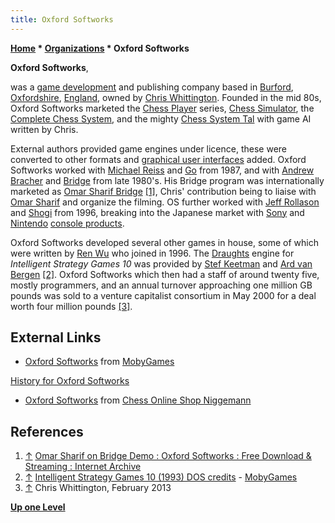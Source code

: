 ```yaml
---
title: Oxford Softworks
---
```

**[Home](Home "Home") \* [Organizations](Organizations "Organizations") \* Oxford Softworks**


**Oxford Softworks**,  

was a [game development](https://en.wikipedia.org/wiki/Video_game_development) and publishing company based in [Burford](https://en.wikipedia.org/wiki/Burford), [Oxfordshire](https://en.wikipedia.org/wiki/Oxfordshire), [England](https://en.wikipedia.org/wiki/England), owned by [Chris Whittington](Chris_Whittington "Chris Whittington"). Founded in the mid 80s, Oxford Softworks marketed the [Chess Player](Chess_Player_2150 "Chess Player 2150") series, [Chess Simulator](Chess_Simulator "Chess Simulator"), the [Complete Chess System](Complete_Chess_System "Complete Chess System"), and the mighty [Chess System Tal](Chess_System_Tal "Chess System Tal") with game AI written by Chris. 






External authors provided game engines under licence, these were converted to other formats and [graphical user interfaces](GUI "GUI") added. Oxford Softworks worked with [Michael Reiss](index.php?title=Michael_Reiss&action=edit&redlink=1 "Michael Reiss (page does not exist)") and [Go](Go "Go") from 1987, and with [Andrew Bracher](index.php?title=Andrew_Bracher&action=edit&redlink=1 "Andrew Bracher (page does not exist)") and [Bridge](index.php?title=Bridge&action=edit&redlink=1 "Bridge (page does not exist)") from late 1980's. His Bridge program was internationally marketed as [Omar Sharif Bridge](https://en.wikipedia.org/wiki/Omar_Sharif#Contract_bridge_career) <a id="cite-note-1" href="#cite-ref-1">[1]</a>, Chris' contribution being to liaise with [Omar Sharif](https://en.wikipedia.org/wiki/Omar_Sharif) and organize the filming. OS further worked with [Jeff Rollason](Jeff_Rollason "Jeff Rollason") and [Shogi](Shogi "Shogi") from 1996, breaking into the Japanese market with [Sony](https://en.wikipedia.org/wiki/Sony) and [Nintendo](https://en.wikipedia.org/wiki/Nintendo) [console products](https://en.wikipedia.org/wiki/Video_game_console).


Oxford Softworks developed several other games in house, some of which were written by [Ren Wu](Ren_Wu "Ren Wu") who joined in 1996. The [Draughts](Draughts "Draughts") engine for *Intelligent Strategy Games 10* was provided by [Stef Keetman](Stef_Keetman "Stef Keetman") and [Ard van Bergen](Ard_van_Bergen "Ard van Bergen") <a id="cite-note-2" href="#cite-ref-2">[2]</a>. Oxford Softworks which then had a staff of around twenty five, mostly programmers, and an annual turnover approaching one million GB pounds was sold to a venture capitalist consortium in May 2000 for a deal worth four million pounds <a id="cite-note-3" href="#cite-ref-3">[3]</a>.



## External Links


* [Oxford Softworks](http://www.mobygames.com/company/oxford-softworks) from [MobyGames](https://en.wikipedia.org/wiki/MobyGames)


 [History for Oxford Softworks](http://www.mobygames.com/company/oxford-softworks/history)
* [Oxford Softworks](https://www.schachversand.de/e/listen/hersteller/sV171.html) from [Chess Online Shop Niggemann](Schachversand_Niggemann "Schachversand Niggemann")


## References


1. <a id="cite-ref-1" href="#cite-note-1">↑</a> [Omar Sharif on Bridge Demo : Oxford Softworks : Free Download & Streaming : Internet Archive](http://archive.org/details/OmarSharifOnBridgeDemo)
2. <a id="cite-ref-2" href="#cite-note-2">↑</a> [Intelligent Strategy Games 10 (1993) DOS credits](https://www.mobygames.com/game/dos/intelligent-strategy-games-10/credits) - [MobyGames](https://en.wikipedia.org/wiki/MobyGames)
3. <a id="cite-ref-3" href="#cite-note-3">↑</a> Chris Whittington, February 2013

**[Up one Level](Organizations "Organizations")**







 
